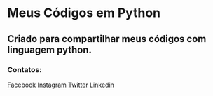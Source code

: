 # Meus Códigos em Python

## Criado para compartilhar meus códigos com linguagem python.

### Contatos:
[Facebook](https://www.facebook.com/alysson.gomes.7589)
[Instagram](https://www.instagram.com/__alyssongomes/)
[Twitter](https://twitter.com/alyssongomesofc)
[Linkedin](https://www.linkedin.com/in/francisco-alysson-g-966199218/)
